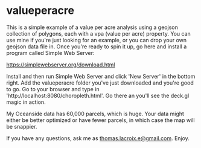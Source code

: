 # valueperacre

This is a simple example of a value per acre analysis using a geojson collection of polygons, each with a vpa (value per acre) property. You can use mine if you're just looking for an example, or you can drop your own geojson data file in. Once you're ready to spin it up, go here and install a program called Simple Web Server:

https://simplewebserver.org/download.html

Install and then run Simple Web Server and click 'New Server' in the bottom right. Add the valueperacre folder you've just downloaded and you're good to go. Go to your browser and type in 'http://localhost:8080/choropleth.html'. Go there an you'll see the deck.gl magic in action.

My Oceanside data has 60,000 parcels, which is huge. Your data might either be better optimized or have fewer parcels, in which case the map will be snappier.

If you have any questions, ask me as thomas.lacroix.e@gmail.com. Enjoy.
